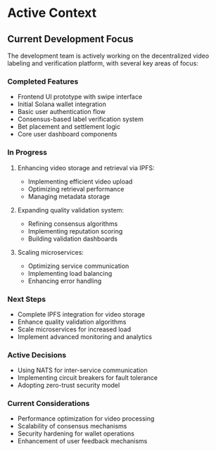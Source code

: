 # Active Context

## Current Development Focus

The development team is actively working on the decentralized video labeling and verification platform, with several key areas of focus:

### Completed Features

- Frontend UI prototype with swipe interface
- Initial Solana wallet integration
- Basic user authentication flow
- Consensus-based label verification system
- Bet placement and settlement logic
- Core user dashboard components

### In Progress

1. Enhancing video storage and retrieval via IPFS:

   - Implementing efficient video upload
   - Optimizing retrieval performance
   - Managing metadata storage

2. Expanding quality validation system:

   - Refining consensus algorithms
   - Implementing reputation scoring
   - Building validation dashboards

3. Scaling microservices:
   - Optimizing service communication
   - Implementing load balancing
   - Enhancing error handling

### Next Steps

- Complete IPFS integration for video storage
- Enhance quality validation algorithms
- Scale microservices for increased load
- Implement advanced monitoring and analytics

### Active Decisions

- Using NATS for inter-service communication
- Implementing circuit breakers for fault tolerance
- Adopting zero-trust security model

### Current Considerations

- Performance optimization for video processing
- Scalability of consensus mechanisms
- Security hardening for wallet operations
- Enhancement of user feedback mechanisms
